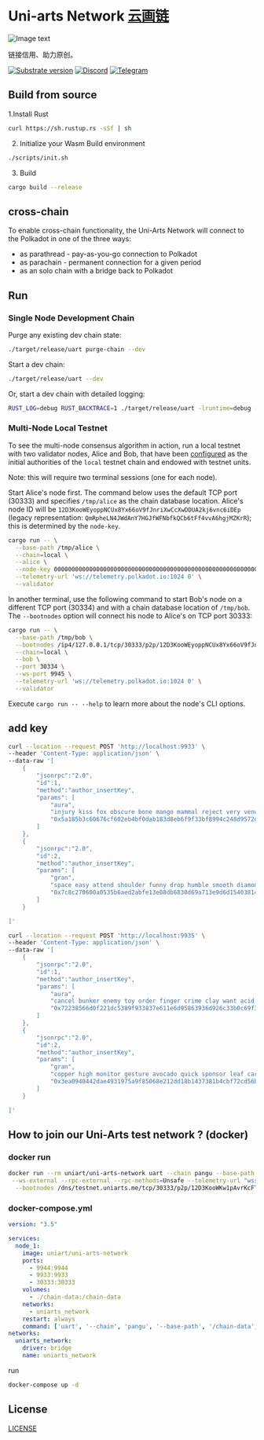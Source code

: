 # Uni-arts Network [云画链](https://uniarts.me)
![Image text](https://raw.githubusercontent.com/uni-arts-chain/uni-arts-network/master/docs/uniarts-network-new.png)

链接信用、助力原创。

[![Substrate version](https://img.shields.io/badge/Substrate-2.0.0-brightgreen?logo=Parity%20Substrate)](https://substrate.dev/)
[![Discord](https://img.shields.io/badge/Discord-gray?logo=discord)](https://discord.gg/ZBDGY79X)
[![Telegram](https://img.shields.io/badge/Telegram-gray?logo=telegram)](https://t.me/uniarts)



## Build from source

1.Install Rust
```bash
curl https://sh.rustup.rs -sSf | sh
```
2. Initialize your Wasm Build environment
```bash
./scripts/init.sh
```
3. Build
```bash
cargo build --release
```

## cross-chain
To enable cross-chain functionality, the Uni-Arts Network will connect to the Polkadot in one of the three ways:

- as parathread - pay-as-you-go connection to Polkadot
- as parachain - permanent connection for a given period
- as an solo chain with a bridge back to Polkadot

## Run

### Single Node Development Chain

Purge any existing dev chain state:

```bash
./target/release/uart purge-chain --dev
```

Start a dev chain:

```bash
./target/release/uart --dev
```

Or, start a dev chain with detailed logging:

```bash
RUST_LOG=debug RUST_BACKTRACE=1 ./target/release/uart -lruntime=debug --dev
```

### Multi-Node Local Testnet

To see the multi-node consensus algorithm in action, run a local testnet with two validator nodes,
Alice and Bob, that have been [configured](/node/src/chain_spec.rs) as the initial
authorities of the `local` testnet chain and endowed with testnet units.

Note: this will require two terminal sessions (one for each node).

Start Alice's node first. The command below uses the default TCP port (30333) and specifies
`/tmp/alice` as the chain database location. Alice's node ID will be
`12D3KooWEyoppNCUx8Yx66oV9fJnriXwCcXwDDUA2kj6vnc6iDEp` (legacy representation:
`QmRpheLN4JWdAnY7HGJfWFNbfkQCb6tFf4vvA6hgjMZKrR`); this is determined by the `node-key`.

```bash
cargo run -- \
  --base-path /tmp/alice \
  --chain=local \
  --alice \
  --node-key 0000000000000000000000000000000000000000000000000000000000000001 \
  --telemetry-url 'ws://telemetry.polkadot.io:1024 0' \
  --validator
```

In another terminal, use the following command to start Bob's node on a different TCP port (30334)
and with a chain database location of `/tmp/bob`. The `--bootnodes` option will connect his node to
Alice's on TCP port 30333:

```bash
cargo run -- \
  --base-path /tmp/bob \
  --bootnodes /ip4/127.0.0.1/tcp/30333/p2p/12D3KooWEyoppNCUx8Yx66oV9fJnriXwCcXwDDUA2kj6vnc6iDEp \
  --chain=local \
  --bob \
  --port 30334 \
  --ws-port 9945 \
  --telemetry-url 'ws://telemetry.polkadot.io:1024 0' \
  --validator
```

Execute `cargo run -- --help` to learn more about the node's CLI options.


## add key
```bash
curl --location --request POST 'http://localhost:9933' \
--header 'Content-Type: application/json' \
--data-raw '[
    {
        "jsonrpc":"2.0",
        "id":1,
        "method":"author_insertKey",
        "params": [
            "aura",
            "injury kiss fox obscure bone mango mammal reject very venue lawn depth",
            "0x5a185b3c60676cf602eb4bf0dab183d8eb6f9f33bf8994c248d9572dcf09de5b"
        ]
    },
    {
        "jsonrpc":"2.0",
        "id":2,
        "method":"author_insertKey",
        "params": [
            "gran",
            "space easy attend shoulder funny drop humble smooth diamond skill kite grant",
            "0x7c8c270600a0535b6aed2abfe13e08db6830d69a713e9d6d15403814fc3cde66"
        ]
    }

]'
```

```bash
curl --location --request POST 'http://localhost:9935' \
--header 'Content-Type: application/json' \
--data-raw '[
    {
        "jsonrpc":"2.0",
        "id":1,
        "method":"author_insertKey",
        "params": [
            "aura",
            "cancel bunker enemy toy order finger crime clay want acid pizza crash",
            "0x72238566d0f221dc5389f933837e611e6d95863936d926c33b0c69f317da2843"
        ]
    },
    {
        "jsonrpc":"2.0",
        "id":2,
        "method":"author_insertKey",
        "params": [
            "gran",
            "copper high monitor gesture avocado quick sponsor leaf cargo elbow heavy nice",
            "0x3ea0940442dae4931975a9f85068e212dd18b1437381b4cbf72cd56b0761c8b4"
        ]
    }

]'
```
## How to join our Uni-Arts test network ? (docker)
### docker run
```bash
docker run --rm uniart/uni-arts-network uart --chain pangu --base-path chain-data --rpc-cors=all \
 --ws-external --rpc-external --rpc-methods=Unsafe --telemetry-url "wss://telemetry.polkadot.io/submit/ 0" \
  --bootnodes /dns/testnet.uniarts.me/tcp/30333/p2p/12D3KooWKw1pAvrKcFTt5Tj3vY33Dw9Vg2sa2DWsXQAoWJsTGhYX
```
### docker-compose.yml
```yml
version: "3.5"

services:
  node_1:
    image: uniart/uni-arts-network
    ports:
      - 9944:9944
      - 9933:9933
      - 30333:30333
    volumes:
      - ./chain-data:/chain-data
    networks:
      - uniarts_network
    restart: always
    command: ['uart', '--chain', 'pangu', '--base-path', '/chain-data', '--validator', '--rpc-cors=all', '--ws-external', '--rpc-external', '--rpc-methods=Unsafe', '--telemetry-url', "wss://telemetry.polkadot.io/submit/ 0", '--bootnodes', '/dns/testnet.uniarts.me/tcp/30333/p2p/12D3KooWKw1pAvrKcFTt5Tj3vY33Dw9Vg2sa2DWsXQAoWJsTGhYX' ]
networks:
  uniarts_network:
    driver: bridge
    name: uniarts_network
```

run
```bash
docker-compose up -d
```

## License
[LICENSE](./LICENSE)
